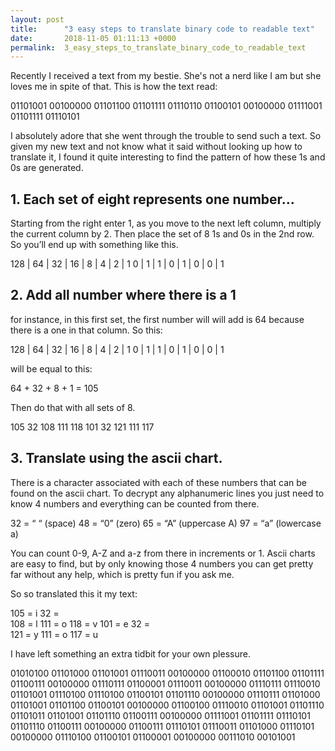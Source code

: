```yaml
---
layout: post
title:      "3 easy steps to translate binary code to readable text"
date:       2018-11-05 01:11:13 +0000
permalink:  3_easy_steps_to_translate_binary_code_to_readable_text
---
```



Recently I received a text from my bestie. She's not a nerd like I am but she loves me in spite of that. This is how the text read:

01101001 00100000 01101100 01101111 01110110 01100101 00100000 01111001 01101111 01110101

I absolutely adore that she went through the trouble to send such a text.
So given my new text and not know what it said without looking up how to translate it, I found it quite interesting to find the pattern of how these 1s and 0s are generated. 

## **1. Each set of eight represents one number...**
Starting from the right enter 1, as you move to the next left column, multiply the current column by 2. Then place the set of 8 1s and 0s in the 2nd row. So you’ll end up with something like this. 

128 | 64 | 32 | 16 |  8  |  4  |  2  | 1
  0    |  1   |   1  |  0  |  1  |  0  |  0  | 1

## **2. Add all number where there is a 1**
for instance, in this first set, the first number will will add is 64 because there is a one in that column. So this: 

128 | 64 | 32 | 16 |  8  |  4  |  2  | 1
  0    |  1   |   1  |  0  |  1  |  0  |  0  | 1
	
will be equal to this:

64 + 32 + 8 + 1 = 105

Then do that with all sets of 8.

105
32
108
111
118
101
32
121
111
117

## **3. Translate using the ascii chart.**
There is a character associated with each of these numbers that can be found on the ascii chart. 
To decrypt any alphanumeric lines you just need to know 4 numbers and everything can be counted from there.

32 = “ “ (space)
48 = “0” (zero)
65 = “A” (uppercase A)
97 = “a” (lowercase a)

You can count 0-9, A-Z and a-z from there in increments or 1. Ascii charts are easy to find, but by only knowing those 4 numbers you can get pretty far without any help, which is pretty fun if you ask me. 

So so translated this it my text:

105 = i
32 =  
108 = l
111 = o
118 = v
101 = e
32 =  
121 = y
111 = o
117 = u

I have left something an extra tidbit for your own plessure.

01010100 01101000 01101001 01110011 00100000 01100010 01101100 01101111 01100111 00100000 01110111 01100001 01110011 00100000 01110111 01110010 01101001 01110100 01110100 01100101 01101110 00100000 01110111 01101000 01101001 01101100 01100101 00100000 01100100 01110010 01101001 01101110 01101011 01101001 01101110 01100111 00100000 01111001 01101111 01110101 01101110 01100111 00100000 01100111 01110101 01110011 01101000 01110101 00100000 01110100 01100101 01100001 00100000 00111010 00101001
